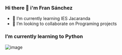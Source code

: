 ### Hi there 👋 i'm Fran Sánchez


<!--
**sbFranj/sbFranj** is a ✨ _special_ ✨ repository because its `README.md` (this file) appears on your GitHub profile.
-->



- 🌱 I’m currently learning IES Jacaranda
- 👯 I’m looking to collaborate on Programing projects

### I’m currently learning to Python 

![image](https://user-images.githubusercontent.com/115450163/194813239-84195f11-8543-4e1d-874e-965efc04f303.png)
